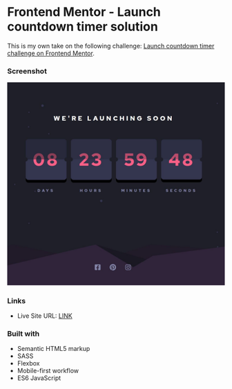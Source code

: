 # Frontend Mentor - Launch countdown timer solution

This is my own take on the following challenge: [Launch countdown timer challenge on Frontend Mentor](https://www.frontendmentor.io/challenges/launch-countdown-timer-N0XkGfyz-).

### Screenshot

![](./screenshot.jpg)

### Links

- Live Site URL: [LINK](https://jovial-mclean-c7b204.netlify.app)

### Built with

- Semantic HTML5 markup
- SASS
- Flexbox
- Mobile-first workflow
- ES6 JavaScript
